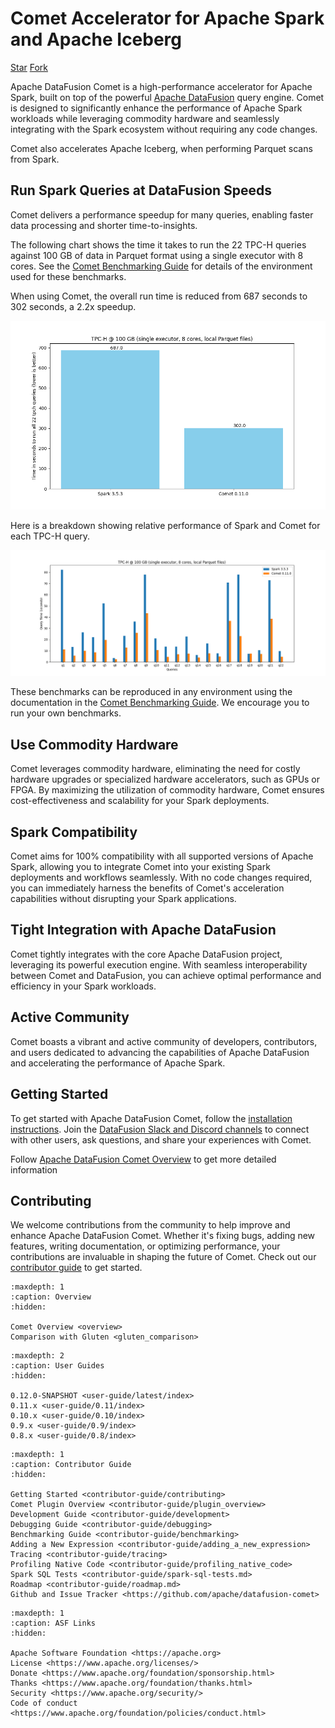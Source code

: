 <!--
Licensed to the Apache Software Foundation (ASF) under one
or more contributor license agreements.  See the NOTICE file
distributed with this work for additional information
regarding copyright ownership.  The ASF licenses this file
to you under the Apache License, Version 2.0 (the
"License"); you may not use this file except in compliance
with the License.  You may obtain a copy of the License at

  http://www.apache.org/licenses/LICENSE-2.0

Unless required by applicable law or agreed to in writing,
software distributed under the License is distributed on an
"AS IS" BASIS, WITHOUT WARRANTIES OR CONDITIONS OF ANY
KIND, either express or implied.  See the License for the
specific language governing permissions and limitations
under the License.
-->

# Comet Accelerator for Apache Spark and Apache Iceberg

<!-- Code from https://buttons.github.io/ -->
<p>
  <!-- Place this tag where you want the button to render. -->
  <a class="github-button" href="https://github.com/apache/datafusion-comet" data-size="large" data-show-count="true" aria-label="Star apache/datafusion-comet on GitHub">Star</a>
  <!-- Place this tag where you want the button to render. -->
   <a class="github-button" href="https://github.com/apache/datafusion-comet/fork" data-size="large" data-show-count="true" aria-label="Fork apache/datafusion-comet on GitHub">Fork</a>
</p>

Apache DataFusion Comet is a high-performance accelerator for Apache Spark, built on top of the powerful
[Apache DataFusion] query engine. Comet is designed to significantly enhance the
performance of Apache Spark workloads while leveraging commodity hardware and seamlessly integrating with the
Spark ecosystem without requiring any code changes.

Comet also accelerates Apache Iceberg, when performing Parquet scans from Spark.

[Apache DataFusion]: https://datafusion.apache.org

## Run Spark Queries at DataFusion Speeds

Comet delivers a performance speedup for many queries, enabling faster data processing and shorter time-to-insights.

The following chart shows the time it takes to run the 22 TPC-H queries against 100 GB of data in Parquet format
using a single executor with 8 cores. See the [Comet Benchmarking Guide](https://datafusion.apache.org/comet/contributor-guide/benchmarking.html)
for details of the environment used for these benchmarks.

When using Comet, the overall run time is reduced from 687 seconds to 302 seconds, a 2.2x speedup.

![](_static/images/benchmark-results/0.11.0/tpch_allqueries.png)

Here is a breakdown showing relative performance of Spark and Comet for each TPC-H query.

![](_static/images/benchmark-results/0.11.0/tpch_queries_compare.png)

These benchmarks can be reproduced in any environment using the documentation in the
[Comet Benchmarking Guide](/contributor-guide/benchmarking.md). We encourage
you to run your own benchmarks.

## Use Commodity Hardware

Comet leverages commodity hardware, eliminating the need for costly hardware upgrades or
specialized hardware accelerators, such as GPUs or FPGA. By maximizing the utilization of commodity hardware, Comet
ensures cost-effectiveness and scalability for your Spark deployments.

## Spark Compatibility

Comet aims for 100% compatibility with all supported versions of Apache Spark, allowing you to integrate Comet into
your existing Spark deployments and workflows seamlessly. With no code changes required, you can immediately harness
the benefits of Comet's acceleration capabilities without disrupting your Spark applications.

## Tight Integration with Apache DataFusion

Comet tightly integrates with the core Apache DataFusion project, leveraging its powerful execution engine. With
seamless interoperability between Comet and DataFusion, you can achieve optimal performance and efficiency in your
Spark workloads.

## Active Community

Comet boasts a vibrant and active community of developers, contributors, and users dedicated to advancing the
capabilities of Apache DataFusion and accelerating the performance of Apache Spark.

## Getting Started

To get started with Apache DataFusion Comet, follow the
[installation instructions](https://datafusion.apache.org/comet/user-guide/installation.html). Join the
[DataFusion Slack and Discord channels](https://datafusion.apache.org/contributor-guide/communication.html) to connect
with other users, ask questions, and share your experiences with Comet.

Follow [Apache DataFusion Comet Overview](https://datafusion.apache.org/comet/user-guide/overview.html) to get more detailed information

## Contributing

We welcome contributions from the community to help improve and enhance Apache DataFusion Comet. Whether it's fixing
bugs, adding new features, writing documentation, or optimizing performance, your contributions are invaluable in
shaping the future of Comet. Check out our
[contributor guide](https://datafusion.apache.org/comet/contributor-guide/contributing.html) to get started.

```{toctree}
:maxdepth: 1
:caption: Overview
:hidden:

Comet Overview <overview>
Comparison with Gluten <gluten_comparison>
```

```{toctree}
:maxdepth: 2
:caption: User Guides
:hidden:

0.12.0-SNAPSHOT <user-guide/latest/index>
0.11.x <user-guide/0.11/index>
0.10.x <user-guide/0.10/index>
0.9.x <user-guide/0.9/index>
0.8.x <user-guide/0.8/index>
```

```{toctree}
:maxdepth: 1
:caption: Contributor Guide
:hidden:

Getting Started <contributor-guide/contributing>
Comet Plugin Overview <contributor-guide/plugin_overview>
Development Guide <contributor-guide/development>
Debugging Guide <contributor-guide/debugging>
Benchmarking Guide <contributor-guide/benchmarking>
Adding a New Expression <contributor-guide/adding_a_new_expression>
Tracing <contributor-guide/tracing>
Profiling Native Code <contributor-guide/profiling_native_code>
Spark SQL Tests <contributor-guide/spark-sql-tests.md>
Roadmap <contributor-guide/roadmap.md>
Github and Issue Tracker <https://github.com/apache/datafusion-comet>
```

```{toctree}
:maxdepth: 1
:caption: ASF Links
:hidden:

Apache Software Foundation <https://apache.org>
License <https://www.apache.org/licenses/>
Donate <https://www.apache.org/foundation/sponsorship.html>
Thanks <https://www.apache.org/foundation/thanks.html>
Security <https://www.apache.org/security/>
Code of conduct <https://www.apache.org/foundation/policies/conduct.html>
```
